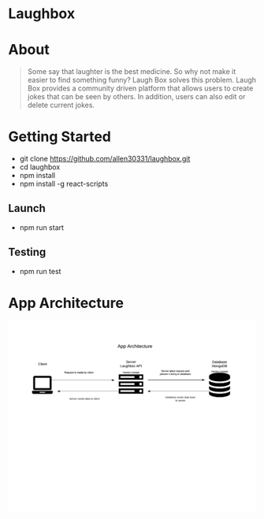 <!-- <h1>Laugh Box</h1>

<a href="https://laughbox.herokuapp.com/" target="_blank">Laugh Box</a> is a an app that allows users to create and share nuggets of laughter.  
<img src="public/screen-shots.png">


<h2>Getting Started</h2>
<ul>
	<li>git clone https://github.com/allen30331/laughbox.git</li>
	<li>cd laughbox</li>
	<li>npm install</li>
	<li>npm install -g react-scripts<li>
</ul>


<h2>Launch</h2>
<p>npm run start</p>

<h2>Test</h2>
<p>npm run test</p>



<h2>Server Instructions</h2>
<ul>
	<li>git clone https://github.com/allen30331/api-laughbox.git</li>
	<li>cd api-laughbox</li>
	<li>npm install</li>
</ul>

<h2>Launch</h2>
<ul>
	<li>npm run dev</li>
	<li>then open localhost:3000 in a web browser</li>
</ul>


<h2>About</h2>
<p>Some say that laughter is the best medicine. So why not make it easier to find something funny? Laugh Box solves this problem. Laugh Box provides a community driven platform that allows users to create jokes that can be seen by others. In addition, users can also edit or delete current jokes.</p>

<h2>Wire Frames</h2>
<ul>
	<li>Initial wire frame for app structure</li>
	<li>Initial wire frame for UX</li>
</ul>
<p><img src="public/app1.jpg"></p>
<p><img src="public/wireframe1.png"></p>
<p><img src="public/wireframe2.png"></p>

<h2>Technology</h2>
<h3>Front End</h3>
<ul>
	<li>HTML5</li>
	<li>CSS3</li>
	<li>React</li>
	<li>React Router</li>
	<li>Redux</li>
	<li>Axios</li>
</ul>

<h3>Back End</h3>
<ul>
	<li>Node.js + Express.js (web server)</li>
	<li>MongoDB (database)</li>
	<li>Mocha + Chai (testing)</li>
	<li>Continuous integration and deployment with Travis CI</li>
</ul>



<h2>Image Attributions</h2>
<ul>
	<li><a href="https://www.pexels.com/photo/girls-friends-girlfriends-outdoors-25770/">Pexels</a></li>
	<li><a href="https://www.behance.net/gallery/10350581/Creative-Box-Logo-Design">Behance</a></li>
</ul> -->


# Laughbox

# About 

> Some say that laughter is the best medicine. So why not make it easier to find something funny? Laugh Box solves this problem. Laugh Box provides a community driven platform that allows users to create jokes that can be seen by others. In addition, users can also edit or delete current jokes.


# Getting Started 

* git clone https://github.com/allen30331/laughbox.git
* cd laughbox
* npm install
* npm install -g react-scripts

## Launch

* npm run start

## Testing 

* npm run test

# App Architecture

![app-architecture](./public/images/app-arch.jpeg)